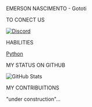 EMERSON NASCIMENTO - Gototi

TO CONECT US

[![Discord](https://img.shields.io/badge/Discord-000?style=for-the-badge&logo=discord)](https://www.discord.com/in/zemerson#2054/)

HABILITIES

[Python](https://img.shields.io/badge/Python-000?style=for-the-badge&logo=python)

MY STATUS ON GITHUB

![GitHub Stats](https://github-readme-stats.vercel.app/api?username=Gototi&theme=transparent&bg_color=000&border_color=30A3DC&show_icons=true&icon_color=30A3DC&title_color=E94D5F&text_color=FFF)

MY CONTRIBUITIONS

"under construction"...

